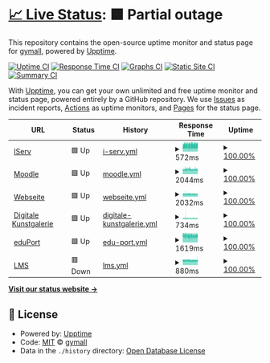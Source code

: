 # [📈 Live Status](https://monitor.it.gymall.de): <!--live status--> **🟧 Partial outage**

This repository contains the open-source uptime monitor and status page for [gymall](https://monitor.it.gymall.de), powered by [Upptime](https://github.com/upptime/upptime).

[![Uptime CI](https://github.com/gymall/upptime/workflows/Uptime%20CI/badge.svg)](https://github.com/upptime/upptime/actions?query=workflow%3A%22Uptime+CI%22)
[![Response Time CI](https://github.com/gymall/upptime/workflows/Response%20Time%20CI/badge.svg)](https://github.com/upptime/upptime/actions?query=workflow%3A%22Response+Time+CI%22)
[![Graphs CI](https://github.com/gymall/upptime/workflows/Graphs%20CI/badge.svg)](https://github.com/upptime/upptime/actions?query=workflow%3A%22Graphs+CI%22)
[![Static Site CI](https://github.com/gymall/upptime/workflows/Static%20Site%20CI/badge.svg)](https://github.com/upptime/upptime/actions?query=workflow%3A%22Static+Site+CI%22)
[![Summary CI](https://github.com/gymall/upptime/workflows/Summary%20CI/badge.svg)](https://github.com/upptime/upptime/actions?query=workflow%3A%22Summary+CI%22)

With [Upptime](https://upptime.js.org), you can get your own unlimited and free uptime monitor and status page, powered entirely by a GitHub repository. We use [Issues](https://github.com/gymall/upptime/issues) as incident reports, [Actions](https://github.com/gymall/upptime/actions) as uptime monitors, and [Pages](https://monitor.it.gymall.de) for the status page.

<!--start: status pages-->
<!-- This summary is generated by Upptime (https://github.com/upptime/upptime) -->
<!-- Do not edit this manually, your changes will be overwritten -->
<!-- prettier-ignore -->
| URL | Status | History | Response Time | Uptime |
| --- | ------ | ------- | ------------- | ------ |
| <img alt="" src="https://gymall.de/iserv/static/icons/favicon.ico" height="13"> [IServ](https://gymall.de/iserv/) | 🟩 Up | [i-serv.yml](https://github.com/gymall/upptime/commits/HEAD/history/i-serv.yml) | <details><summary><img alt="Response time graph" src="./graphs/i-serv/response-time-week.png" height="20"> 572ms</summary><br><a href="https://gymall.github.io/upptime/history/i-serv"><img alt="Response time 571" src="https://img.shields.io/endpoint?url=https%3A%2F%2Fraw.githubusercontent.com%2Fgymall%2Fupptime%2FHEAD%2Fapi%2Fi-serv%2Fresponse-time.json"></a><br><a href="https://gymall.github.io/upptime/history/i-serv"><img alt="24-hour response time 597" src="https://img.shields.io/endpoint?url=https%3A%2F%2Fraw.githubusercontent.com%2Fgymall%2Fupptime%2FHEAD%2Fapi%2Fi-serv%2Fresponse-time-day.json"></a><br><a href="https://gymall.github.io/upptime/history/i-serv"><img alt="7-day response time 572" src="https://img.shields.io/endpoint?url=https%3A%2F%2Fraw.githubusercontent.com%2Fgymall%2Fupptime%2FHEAD%2Fapi%2Fi-serv%2Fresponse-time-week.json"></a><br><a href="https://gymall.github.io/upptime/history/i-serv"><img alt="30-day response time 568" src="https://img.shields.io/endpoint?url=https%3A%2F%2Fraw.githubusercontent.com%2Fgymall%2Fupptime%2FHEAD%2Fapi%2Fi-serv%2Fresponse-time-month.json"></a><br><a href="https://gymall.github.io/upptime/history/i-serv"><img alt="1-year response time 571" src="https://img.shields.io/endpoint?url=https%3A%2F%2Fraw.githubusercontent.com%2Fgymall%2Fupptime%2FHEAD%2Fapi%2Fi-serv%2Fresponse-time-year.json"></a></details> | <details><summary><a href="https://gymall.github.io/upptime/history/i-serv">100.00%</a></summary><a href="https://gymall.github.io/upptime/history/i-serv"><img alt="All-time uptime 100.00%" src="https://img.shields.io/endpoint?url=https%3A%2F%2Fraw.githubusercontent.com%2Fgymall%2Fupptime%2FHEAD%2Fapi%2Fi-serv%2Fuptime.json"></a><br><a href="https://gymall.github.io/upptime/history/i-serv"><img alt="24-hour uptime 100.00%" src="https://img.shields.io/endpoint?url=https%3A%2F%2Fraw.githubusercontent.com%2Fgymall%2Fupptime%2FHEAD%2Fapi%2Fi-serv%2Fuptime-day.json"></a><br><a href="https://gymall.github.io/upptime/history/i-serv"><img alt="7-day uptime 100.00%" src="https://img.shields.io/endpoint?url=https%3A%2F%2Fraw.githubusercontent.com%2Fgymall%2Fupptime%2FHEAD%2Fapi%2Fi-serv%2Fuptime-week.json"></a><br><a href="https://gymall.github.io/upptime/history/i-serv"><img alt="30-day uptime 100.00%" src="https://img.shields.io/endpoint?url=https%3A%2F%2Fraw.githubusercontent.com%2Fgymall%2Fupptime%2FHEAD%2Fapi%2Fi-serv%2Fuptime-month.json"></a><br><a href="https://gymall.github.io/upptime/history/i-serv"><img alt="1-year uptime 100.00%" src="https://img.shields.io/endpoint?url=https%3A%2F%2Fraw.githubusercontent.com%2Fgymall%2Fupptime%2FHEAD%2Fapi%2Fi-serv%2Fuptime-year.json"></a></details>
| <img alt="" src="https://moodle.gymall.de/theme/image.php/boost/theme/1616999343/favicon" height="13"> [Moodle](https://moodle.gymall.de/) | 🟩 Up | [moodle.yml](https://github.com/gymall/upptime/commits/HEAD/history/moodle.yml) | <details><summary><img alt="Response time graph" src="./graphs/moodle/response-time-week.png" height="20"> 2044ms</summary><br><a href="https://gymall.github.io/upptime/history/moodle"><img alt="Response time 1963" src="https://img.shields.io/endpoint?url=https%3A%2F%2Fraw.githubusercontent.com%2Fgymall%2Fupptime%2FHEAD%2Fapi%2Fmoodle%2Fresponse-time.json"></a><br><a href="https://gymall.github.io/upptime/history/moodle"><img alt="24-hour response time 1995" src="https://img.shields.io/endpoint?url=https%3A%2F%2Fraw.githubusercontent.com%2Fgymall%2Fupptime%2FHEAD%2Fapi%2Fmoodle%2Fresponse-time-day.json"></a><br><a href="https://gymall.github.io/upptime/history/moodle"><img alt="7-day response time 2044" src="https://img.shields.io/endpoint?url=https%3A%2F%2Fraw.githubusercontent.com%2Fgymall%2Fupptime%2FHEAD%2Fapi%2Fmoodle%2Fresponse-time-week.json"></a><br><a href="https://gymall.github.io/upptime/history/moodle"><img alt="30-day response time 1975" src="https://img.shields.io/endpoint?url=https%3A%2F%2Fraw.githubusercontent.com%2Fgymall%2Fupptime%2FHEAD%2Fapi%2Fmoodle%2Fresponse-time-month.json"></a><br><a href="https://gymall.github.io/upptime/history/moodle"><img alt="1-year response time 1963" src="https://img.shields.io/endpoint?url=https%3A%2F%2Fraw.githubusercontent.com%2Fgymall%2Fupptime%2FHEAD%2Fapi%2Fmoodle%2Fresponse-time-year.json"></a></details> | <details><summary><a href="https://gymall.github.io/upptime/history/moodle">100.00%</a></summary><a href="https://gymall.github.io/upptime/history/moodle"><img alt="All-time uptime 100.00%" src="https://img.shields.io/endpoint?url=https%3A%2F%2Fraw.githubusercontent.com%2Fgymall%2Fupptime%2FHEAD%2Fapi%2Fmoodle%2Fuptime.json"></a><br><a href="https://gymall.github.io/upptime/history/moodle"><img alt="24-hour uptime 100.00%" src="https://img.shields.io/endpoint?url=https%3A%2F%2Fraw.githubusercontent.com%2Fgymall%2Fupptime%2FHEAD%2Fapi%2Fmoodle%2Fuptime-day.json"></a><br><a href="https://gymall.github.io/upptime/history/moodle"><img alt="7-day uptime 100.00%" src="https://img.shields.io/endpoint?url=https%3A%2F%2Fraw.githubusercontent.com%2Fgymall%2Fupptime%2FHEAD%2Fapi%2Fmoodle%2Fuptime-week.json"></a><br><a href="https://gymall.github.io/upptime/history/moodle"><img alt="30-day uptime 100.00%" src="https://img.shields.io/endpoint?url=https%3A%2F%2Fraw.githubusercontent.com%2Fgymall%2Fupptime%2FHEAD%2Fapi%2Fmoodle%2Fuptime-month.json"></a><br><a href="https://gymall.github.io/upptime/history/moodle"><img alt="1-year uptime 100.00%" src="https://img.shields.io/endpoint?url=https%3A%2F%2Fraw.githubusercontent.com%2Fgymall%2Fupptime%2FHEAD%2Fapi%2Fmoodle%2Fuptime-year.json"></a></details>
| <img alt="" src="https://gymnasium-allermoehe.hamburg.de/wp-content/uploads/sites/16/2018/02/cropped-GymAll-Icon-32x32.png" height="13"> [Webseite](https://gymnasium-allermoehe.hamburg.de/) | 🟩 Up | [webseite.yml](https://github.com/gymall/upptime/commits/HEAD/history/webseite.yml) | <details><summary><img alt="Response time graph" src="./graphs/webseite/response-time-week.png" height="20"> 2032ms</summary><br><a href="https://gymall.github.io/upptime/history/webseite"><img alt="Response time 2041" src="https://img.shields.io/endpoint?url=https%3A%2F%2Fraw.githubusercontent.com%2Fgymall%2Fupptime%2FHEAD%2Fapi%2Fwebseite%2Fresponse-time.json"></a><br><a href="https://gymall.github.io/upptime/history/webseite"><img alt="24-hour response time 2040" src="https://img.shields.io/endpoint?url=https%3A%2F%2Fraw.githubusercontent.com%2Fgymall%2Fupptime%2FHEAD%2Fapi%2Fwebseite%2Fresponse-time-day.json"></a><br><a href="https://gymall.github.io/upptime/history/webseite"><img alt="7-day response time 2032" src="https://img.shields.io/endpoint?url=https%3A%2F%2Fraw.githubusercontent.com%2Fgymall%2Fupptime%2FHEAD%2Fapi%2Fwebseite%2Fresponse-time-week.json"></a><br><a href="https://gymall.github.io/upptime/history/webseite"><img alt="30-day response time 2047" src="https://img.shields.io/endpoint?url=https%3A%2F%2Fraw.githubusercontent.com%2Fgymall%2Fupptime%2FHEAD%2Fapi%2Fwebseite%2Fresponse-time-month.json"></a><br><a href="https://gymall.github.io/upptime/history/webseite"><img alt="1-year response time 2041" src="https://img.shields.io/endpoint?url=https%3A%2F%2Fraw.githubusercontent.com%2Fgymall%2Fupptime%2FHEAD%2Fapi%2Fwebseite%2Fresponse-time-year.json"></a></details> | <details><summary><a href="https://gymall.github.io/upptime/history/webseite">100.00%</a></summary><a href="https://gymall.github.io/upptime/history/webseite"><img alt="All-time uptime 100.00%" src="https://img.shields.io/endpoint?url=https%3A%2F%2Fraw.githubusercontent.com%2Fgymall%2Fupptime%2FHEAD%2Fapi%2Fwebseite%2Fuptime.json"></a><br><a href="https://gymall.github.io/upptime/history/webseite"><img alt="24-hour uptime 100.00%" src="https://img.shields.io/endpoint?url=https%3A%2F%2Fraw.githubusercontent.com%2Fgymall%2Fupptime%2FHEAD%2Fapi%2Fwebseite%2Fuptime-day.json"></a><br><a href="https://gymall.github.io/upptime/history/webseite"><img alt="7-day uptime 100.00%" src="https://img.shields.io/endpoint?url=https%3A%2F%2Fraw.githubusercontent.com%2Fgymall%2Fupptime%2FHEAD%2Fapi%2Fwebseite%2Fuptime-week.json"></a><br><a href="https://gymall.github.io/upptime/history/webseite"><img alt="30-day uptime 100.00%" src="https://img.shields.io/endpoint?url=https%3A%2F%2Fraw.githubusercontent.com%2Fgymall%2Fupptime%2FHEAD%2Fapi%2Fwebseite%2Fuptime-month.json"></a><br><a href="https://gymall.github.io/upptime/history/webseite"><img alt="1-year uptime 100.00%" src="https://img.shields.io/endpoint?url=https%3A%2F%2Fraw.githubusercontent.com%2Fgymall%2Fupptime%2FHEAD%2Fapi%2Fwebseite%2Fuptime-year.json"></a></details>
| <img alt="" src="https://gymnasium-allermoehe.hamburg.de/wp-content/uploads/sites/16/2018/02/cropped-GymAll-Icon-32x32.png" height="13"> [Digitale Kunstgalerie](http://gymnasium-allermoehe.info/) | 🟩 Up | [digitale-kunstgalerie.yml](https://github.com/gymall/upptime/commits/HEAD/history/digitale-kunstgalerie.yml) | <details><summary><img alt="Response time graph" src="./graphs/digitale-kunstgalerie/response-time-week.png" height="20"> 734ms</summary><br><a href="https://gymall.github.io/upptime/history/digitale-kunstgalerie"><img alt="Response time 713" src="https://img.shields.io/endpoint?url=https%3A%2F%2Fraw.githubusercontent.com%2Fgymall%2Fupptime%2FHEAD%2Fapi%2Fdigitale-kunstgalerie%2Fresponse-time.json"></a><br><a href="https://gymall.github.io/upptime/history/digitale-kunstgalerie"><img alt="24-hour response time 730" src="https://img.shields.io/endpoint?url=https%3A%2F%2Fraw.githubusercontent.com%2Fgymall%2Fupptime%2FHEAD%2Fapi%2Fdigitale-kunstgalerie%2Fresponse-time-day.json"></a><br><a href="https://gymall.github.io/upptime/history/digitale-kunstgalerie"><img alt="7-day response time 734" src="https://img.shields.io/endpoint?url=https%3A%2F%2Fraw.githubusercontent.com%2Fgymall%2Fupptime%2FHEAD%2Fapi%2Fdigitale-kunstgalerie%2Fresponse-time-week.json"></a><br><a href="https://gymall.github.io/upptime/history/digitale-kunstgalerie"><img alt="30-day response time 726" src="https://img.shields.io/endpoint?url=https%3A%2F%2Fraw.githubusercontent.com%2Fgymall%2Fupptime%2FHEAD%2Fapi%2Fdigitale-kunstgalerie%2Fresponse-time-month.json"></a><br><a href="https://gymall.github.io/upptime/history/digitale-kunstgalerie"><img alt="1-year response time 713" src="https://img.shields.io/endpoint?url=https%3A%2F%2Fraw.githubusercontent.com%2Fgymall%2Fupptime%2FHEAD%2Fapi%2Fdigitale-kunstgalerie%2Fresponse-time-year.json"></a></details> | <details><summary><a href="https://gymall.github.io/upptime/history/digitale-kunstgalerie">100.00%</a></summary><a href="https://gymall.github.io/upptime/history/digitale-kunstgalerie"><img alt="All-time uptime 100.00%" src="https://img.shields.io/endpoint?url=https%3A%2F%2Fraw.githubusercontent.com%2Fgymall%2Fupptime%2FHEAD%2Fapi%2Fdigitale-kunstgalerie%2Fuptime.json"></a><br><a href="https://gymall.github.io/upptime/history/digitale-kunstgalerie"><img alt="24-hour uptime 100.00%" src="https://img.shields.io/endpoint?url=https%3A%2F%2Fraw.githubusercontent.com%2Fgymall%2Fupptime%2FHEAD%2Fapi%2Fdigitale-kunstgalerie%2Fuptime-day.json"></a><br><a href="https://gymall.github.io/upptime/history/digitale-kunstgalerie"><img alt="7-day uptime 100.00%" src="https://img.shields.io/endpoint?url=https%3A%2F%2Fraw.githubusercontent.com%2Fgymall%2Fupptime%2FHEAD%2Fapi%2Fdigitale-kunstgalerie%2Fuptime-week.json"></a><br><a href="https://gymall.github.io/upptime/history/digitale-kunstgalerie"><img alt="30-day uptime 100.00%" src="https://img.shields.io/endpoint?url=https%3A%2F%2Fraw.githubusercontent.com%2Fgymall%2Fupptime%2FHEAD%2Fapi%2Fdigitale-kunstgalerie%2Fuptime-month.json"></a><br><a href="https://gymall.github.io/upptime/history/digitale-kunstgalerie"><img alt="1-year uptime 100.00%" src="https://img.shields.io/endpoint?url=https%3A%2F%2Fraw.githubusercontent.com%2Fgymall%2Fupptime%2FHEAD%2Fapi%2Fdigitale-kunstgalerie%2Fuptime-year.json"></a></details>
| <img alt="" src="https://eduport.hamburg.de/wp-content/uploads/sites/223/2016/04/cropped-icon-1-32x32.jpg" height="13"> [eduPort](https://eduport.hamburg.de/) | 🟩 Up | [edu-port.yml](https://github.com/gymall/upptime/commits/HEAD/history/edu-port.yml) | <details><summary><img alt="Response time graph" src="./graphs/edu-port/response-time-week.png" height="20"> 1619ms</summary><br><a href="https://gymall.github.io/upptime/history/edu-port"><img alt="Response time 1686" src="https://img.shields.io/endpoint?url=https%3A%2F%2Fraw.githubusercontent.com%2Fgymall%2Fupptime%2FHEAD%2Fapi%2Fedu-port%2Fresponse-time.json"></a><br><a href="https://gymall.github.io/upptime/history/edu-port"><img alt="24-hour response time 1599" src="https://img.shields.io/endpoint?url=https%3A%2F%2Fraw.githubusercontent.com%2Fgymall%2Fupptime%2FHEAD%2Fapi%2Fedu-port%2Fresponse-time-day.json"></a><br><a href="https://gymall.github.io/upptime/history/edu-port"><img alt="7-day response time 1619" src="https://img.shields.io/endpoint?url=https%3A%2F%2Fraw.githubusercontent.com%2Fgymall%2Fupptime%2FHEAD%2Fapi%2Fedu-port%2Fresponse-time-week.json"></a><br><a href="https://gymall.github.io/upptime/history/edu-port"><img alt="30-day response time 1678" src="https://img.shields.io/endpoint?url=https%3A%2F%2Fraw.githubusercontent.com%2Fgymall%2Fupptime%2FHEAD%2Fapi%2Fedu-port%2Fresponse-time-month.json"></a><br><a href="https://gymall.github.io/upptime/history/edu-port"><img alt="1-year response time 1686" src="https://img.shields.io/endpoint?url=https%3A%2F%2Fraw.githubusercontent.com%2Fgymall%2Fupptime%2FHEAD%2Fapi%2Fedu-port%2Fresponse-time-year.json"></a></details> | <details><summary><a href="https://gymall.github.io/upptime/history/edu-port">100.00%</a></summary><a href="https://gymall.github.io/upptime/history/edu-port"><img alt="All-time uptime 100.00%" src="https://img.shields.io/endpoint?url=https%3A%2F%2Fraw.githubusercontent.com%2Fgymall%2Fupptime%2FHEAD%2Fapi%2Fedu-port%2Fuptime.json"></a><br><a href="https://gymall.github.io/upptime/history/edu-port"><img alt="24-hour uptime 100.00%" src="https://img.shields.io/endpoint?url=https%3A%2F%2Fraw.githubusercontent.com%2Fgymall%2Fupptime%2FHEAD%2Fapi%2Fedu-port%2Fuptime-day.json"></a><br><a href="https://gymall.github.io/upptime/history/edu-port"><img alt="7-day uptime 100.00%" src="https://img.shields.io/endpoint?url=https%3A%2F%2Fraw.githubusercontent.com%2Fgymall%2Fupptime%2FHEAD%2Fapi%2Fedu-port%2Fuptime-week.json"></a><br><a href="https://gymall.github.io/upptime/history/edu-port"><img alt="30-day uptime 100.00%" src="https://img.shields.io/endpoint?url=https%3A%2F%2Fraw.githubusercontent.com%2Fgymall%2Fupptime%2FHEAD%2Fapi%2Fedu-port%2Fuptime-month.json"></a><br><a href="https://gymall.github.io/upptime/history/edu-port"><img alt="1-year uptime 100.00%" src="https://img.shields.io/endpoint?url=https%3A%2F%2Fraw.githubusercontent.com%2Fgymall%2Fupptime%2FHEAD%2Fapi%2Fedu-port%2Fuptime-year.json"></a></details>
| <img alt="" src="https://lms.lernen.hamburg/theme/image.php/ocschool/theme/1616487992/favicon" height="13"> [LMS](https://lms.lernen.hamburg/) | 🟥 Down | [lms.yml](https://github.com/gymall/upptime/commits/HEAD/history/lms.yml) | <details><summary><img alt="Response time graph" src="./graphs/lms/response-time-week.png" height="20"> 880ms</summary><br><a href="https://gymall.github.io/upptime/history/lms"><img alt="Response time 952" src="https://img.shields.io/endpoint?url=https%3A%2F%2Fraw.githubusercontent.com%2Fgymall%2Fupptime%2FHEAD%2Fapi%2Flms%2Fresponse-time.json"></a><br><a href="https://gymall.github.io/upptime/history/lms"><img alt="24-hour response time 870" src="https://img.shields.io/endpoint?url=https%3A%2F%2Fraw.githubusercontent.com%2Fgymall%2Fupptime%2FHEAD%2Fapi%2Flms%2Fresponse-time-day.json"></a><br><a href="https://gymall.github.io/upptime/history/lms"><img alt="7-day response time 880" src="https://img.shields.io/endpoint?url=https%3A%2F%2Fraw.githubusercontent.com%2Fgymall%2Fupptime%2FHEAD%2Fapi%2Flms%2Fresponse-time-week.json"></a><br><a href="https://gymall.github.io/upptime/history/lms"><img alt="30-day response time 887" src="https://img.shields.io/endpoint?url=https%3A%2F%2Fraw.githubusercontent.com%2Fgymall%2Fupptime%2FHEAD%2Fapi%2Flms%2Fresponse-time-month.json"></a><br><a href="https://gymall.github.io/upptime/history/lms"><img alt="1-year response time 952" src="https://img.shields.io/endpoint?url=https%3A%2F%2Fraw.githubusercontent.com%2Fgymall%2Fupptime%2FHEAD%2Fapi%2Flms%2Fresponse-time-year.json"></a></details> | <details><summary><a href="https://gymall.github.io/upptime/history/lms">100.00%</a></summary><a href="https://gymall.github.io/upptime/history/lms"><img alt="All-time uptime 100.00%" src="https://img.shields.io/endpoint?url=https%3A%2F%2Fraw.githubusercontent.com%2Fgymall%2Fupptime%2FHEAD%2Fapi%2Flms%2Fuptime.json"></a><br><a href="https://gymall.github.io/upptime/history/lms"><img alt="24-hour uptime 100.00%" src="https://img.shields.io/endpoint?url=https%3A%2F%2Fraw.githubusercontent.com%2Fgymall%2Fupptime%2FHEAD%2Fapi%2Flms%2Fuptime-day.json"></a><br><a href="https://gymall.github.io/upptime/history/lms"><img alt="7-day uptime 100.00%" src="https://img.shields.io/endpoint?url=https%3A%2F%2Fraw.githubusercontent.com%2Fgymall%2Fupptime%2FHEAD%2Fapi%2Flms%2Fuptime-week.json"></a><br><a href="https://gymall.github.io/upptime/history/lms"><img alt="30-day uptime 100.00%" src="https://img.shields.io/endpoint?url=https%3A%2F%2Fraw.githubusercontent.com%2Fgymall%2Fupptime%2FHEAD%2Fapi%2Flms%2Fuptime-month.json"></a><br><a href="https://gymall.github.io/upptime/history/lms"><img alt="1-year uptime 100.00%" src="https://img.shields.io/endpoint?url=https%3A%2F%2Fraw.githubusercontent.com%2Fgymall%2Fupptime%2FHEAD%2Fapi%2Flms%2Fuptime-year.json"></a></details>

<!--end: status pages-->

[**Visit our status website →**](https://monitor.it.gymall.de)

## 📄 License

- Powered by: [Upptime](https://github.com/upptime/upptime)
- Code: [MIT](./LICENSE) © [gymall](https://monitor.it.gymall.de)
- Data in the `./history` directory: [Open Database License](https://opendatacommons.org/licenses/odbl/1-0/)
